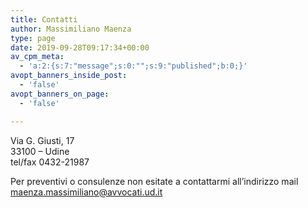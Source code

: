 ```yaml
---
title: Contatti
author: Massimiliano Maenza
type: page
date: 2019-09-28T09:17:34+00:00
av_cpm_meta:
  - 'a:2:{s:7:"message";s:0:"";s:9:"published";b:0;}'
avopt_banners_inside_post:
  - 'false'
avopt_banners_on_page:
  - 'false'

---
```

Via G. Giusti, 17  
33100 &#8211; Udine  
tel/fax 0432-21987<figure></figure> 



Per preventivi o consulenze non esitate a contattarmi all&#8217;indirizzo mail <maenza.massimiliano@avvocati.ud.it>